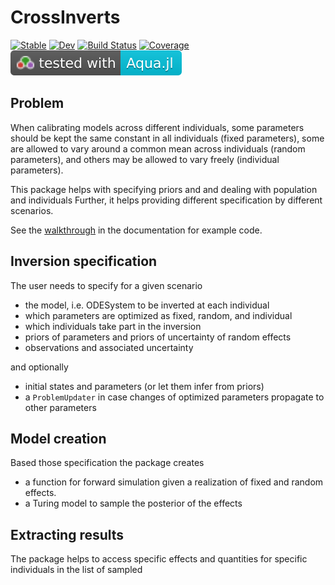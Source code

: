 # CrossInverts

[![Stable](https://img.shields.io/badge/docs-stable-blue.svg)](https://bgctw.github.io/CrossInverts.jl/stable/)
[![Dev](https://img.shields.io/badge/docs-dev-blue.svg)](https://bgctw.github.io/CrossInverts.jl/dev/)
[![Build Status](https://github.com/bgctw/CrossInverts.jl/actions/workflows/CI.yml/badge.svg?branch=main)](https://github.com/bgctw/CrossInverts.jl/actions/workflows/CI.yml?query=branch%3Amain)
[![Coverage](https://codecov.io/gh/bgctw/CrossInverts.jl/branch/main/graph/badge.svg)](https://codecov.io/gh/bgctw/CrossInverts.jl)
[![Aqua](https://raw.githubusercontent.com/JuliaTesting/Aqua.jl/master/badge.svg)](https://github.com/JuliaTesting/Aqua.jl)


## Problem

When calibrating models across different individuals, 
some parameters should be kept the same constant in all individuals (fixed parameters), 
some are allowed to vary around a common mean across individuals (random parameters), 
and others may be allowed to vary freely (individual parameters).

This package helps with specifying priors and and dealing with population and individuals Further, it helps providing different specification by different scenarios.

See the [walkthrough](https://bgctw.github.io/CrossInverts.jl/dev/example_vec/)
in the documentation for example code.

## Inversion specification
The user needs to specify for a given scenario
- the model, i.e. ODESystem to be inverted at each individual
- which parameters are optimized as fixed, random, and individual
- which individuals take part in the inversion
- priors of parameters and priors of uncertainty of random effects
- observations and associated uncertainty

and optionally
- initial states and parameters (or let them infer from priors)
- a `ProblemUpdater` in case changes of optimized parameters propagate to other
  parameters

## Model creation
Based those specification the package creates
- a function for forward simulation given a realization of fixed and random effects.
- a Turing model to sample the posterior of the effects

## Extracting results
The package helps to access specific effects and quantities for specific individuals 
in the list of sampled 
